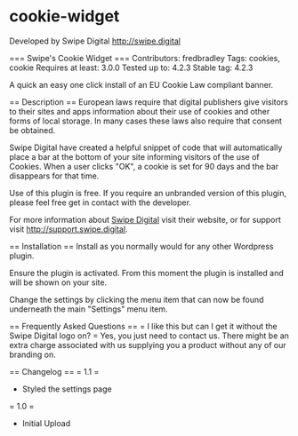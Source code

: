 # cookie-widget

Developed by Swipe Digital <http://swipe.digital>

=== Swipe's Cookie Widget ===
Contributors: fredbradley
Tags: cookies, cookie
Requires at least: 3.0.0
Tested up to: 4.2.3
Stable tag: 4.2.3

A quick an easy one click install of an EU Cookie Law compliant banner.

== Description ==
European laws require that digital publishers give visitors to their sites and apps information about their use of cookies and other forms of local storage. In many cases these laws also require that consent be obtained.

Swipe Digital have created a helpful snippet of code that will automatically place a bar at the bottom of your site informing visitors of the use of Cookies. When a user clicks "OK", a cookie is set for 90 days and the bar disappears for that time.

Use of this plugin is free. If you require an unbranded version of this plugin, please feel free get in contact with the developer. 

For more information about [Swipe Digital](http://swipe.digital/ "Swipe Digital") visit their website, or for support visit http://support.swipe.digital.

== Installation ==
Install as you normally would for any other Wordpress plugin. 

Ensure the plugin is activated. From this moment the plugin is installed and will be shown on your site. 

Change the settings by clicking the  menu item that can now be found underneath the main "Settings" menu item. 

== Frequently Asked Questions == 
= I like this but can I get it without the Swipe Digital logo on? =
Yes, you just need to contact us. There might be an extra charge associated with us supplying you a product without any of our branding on.

== Changelog == 
= 1.1 = 
 * Styled the settings page
 
= 1.0 =
 * Initial Upload
